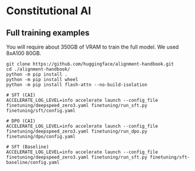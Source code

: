 # Constitutional AI 

## Full training examples

You will require about 350GB of VRAM to train the full model. We used 8xA100 80GB.

```shell
git clone https://github.com/huggingface/alignment-handbook.git
cd ./alignment-handbook/
python -m pip install .
python -m pip install wheel
python -m pip install flash-attn --no-build-isolation
```

```shell
# SFT (CAI)
ACCELERATE_LOG_LEVEL=info accelerate launch --config_file finetuning/deepspeed_zero3.yaml finetuning/run_sft.py finetuning/sft/config.yaml

# DPO (CAI)
ACCELERATE_LOG_LEVEL=info accelerate launch --config_file finetuning/deepspeed_zero3.yaml finetuning/run_dpo.py finetuning/dpo/config.yaml

# SFT (Baseline)
ACCELERATE_LOG_LEVEL=info accelerate launch --config_file finetuning/deepspeed_zero3.yaml finetuning/run_sft.py finetuning/sft-baseline/config.yaml

```
